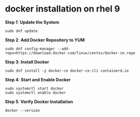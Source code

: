 # docker installation on rhel 9

**Step 1**: **Update the System**
```
sudo dnf update
```
**Step 2**: **Add Docker Repository to YUM**

```
sudo dnf config-manager --add-repo=https://download.docker.com/linux/centos/docker-ce.repo
```

**Step 3**: **Install Docker**

```
sudo dnf install -y docker-ce docker-ce-cli containerd.io
```

**Step 4**: **Start and Enable Docker**
```
sudo systemctl start docker
sudo systemctl enable docker
```
**Step 5**: **Verify Docker Installation**

```
docker --version
```






